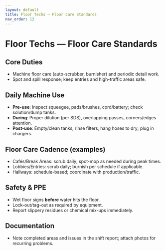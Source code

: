 ```yaml
---
layout: default
title: Floor Techs — Floor Care Standards
nav_order: 12
---
```


# Floor Techs — Floor Care Standards

## Core Duties
- Machine floor care (auto-scrubber, burnisher) and periodic detail work.
- Spot and spill response; keep entries and high-traffic areas safe.

## Daily Machine Use
- **Pre-use**: Inspect squeegee, pads/brushes, cord/battery; check solution/dump tanks.
- **During**: Proper dilution (per SDS), overlapping passes, corners/edges attention.
- **Post-use**: Empty/clean tanks, rinse filters, hang hoses to dry; plug in chargers.

## Floor Care Cadence (examples)
- Cafés/Break Areas: scrub daily; spot-mop as needed during peak times.
- Lobbies/Entries: scrub daily; burnish per schedule if applicable.
- Hallways: schedule-based; coordinate with production/traffic.

## Safety & PPE
- Wet floor signs **before** water hits the floor.
- Lock-out/tag-out as required by equipment.
- Report slippery residues or chemical mix-ups immediately.

## Documentation
- Note completed areas and issues in the shift report; attach photos for recurring problems.